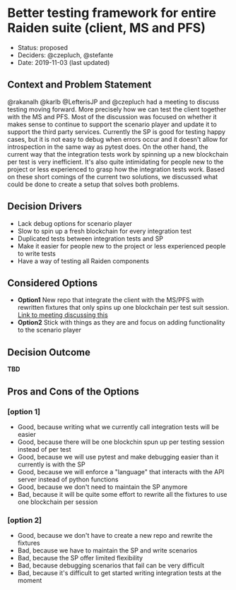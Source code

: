 # Better testing framework for entire Raiden suite (client, MS and PFS)

* Status: proposed
* Deciders: @czepluch, @stefante
* Date: 2019-11-03 (last updated) <!-- optional -->


## Context and Problem Statement

@rakanalh @karlb @LefterisJP and @czepluch had a meeting to discuss testing moving forward. More precisely how we can test the client together with the MS and PFS. Most of the discussion was focused on whether it makes sense to continue to support the scenario player and update it to support the third party services. Currently the SP is good for testing happy cases, but it is not easy to debug when errors occur and it doesn't allow for introspection in the same way as pytest does. On the other hand, the current way that the integration tests work by spinning up a new blockchain per test is very inefficient. It's also quite intimidating for people new to the project or less experienced to grasp how the integration tests work.
Based on these short comings of the current two solutions, we discussed what could be done to create a setup that solves both problems.

## Decision Drivers <!-- optional -->

* Lack debug options for scenario player
* Slow to spin up a fresh blockchain for every integration test
* Duplicated tests between integration tests and SP
* Make it easier for people new to the project or less experienced people to write tests
* Have a way of testing all Raiden components

## Considered Options

* **Option1** New repo that integrate the client with the MS/PFS with rewritten fixtures that only spins up one blockchain per test suit session. [Link to meeting discussing this](https://github.com/raiden-network/team/issues/357)
* **Option2** Stick with things as they are and focus on adding functionality to the scenario player

## Decision Outcome

**TBD**

## Pros and Cons of the Options <!-- optional -->

### [option 1]

* Good, because writing what we currently call integration tests will be easier
* Good, because there will be one blockchin spun up per testing session instead of per test
* Good, because we will use pytest and make debugging easier than it currently is with the SP
* Good, because we will enforce a "language" that interacts with the API server instead of python functions
* Good, because we don't need to maintain the SP anymore
* Bad, because it will be quite some effort to rewrite all the fixtures to use one blockchain per session

### [option 2]

* Good, because we don't have to create a new repo and rewrite the fixtures
* Bad, because we have to maintain the SP and write scenarios
* Bad, because the SP offer limited flexibility
* Bad, because debugging scenarios that fail can be very difficult
* Bad, because it's difficult to get started writing integration tests at the moment
